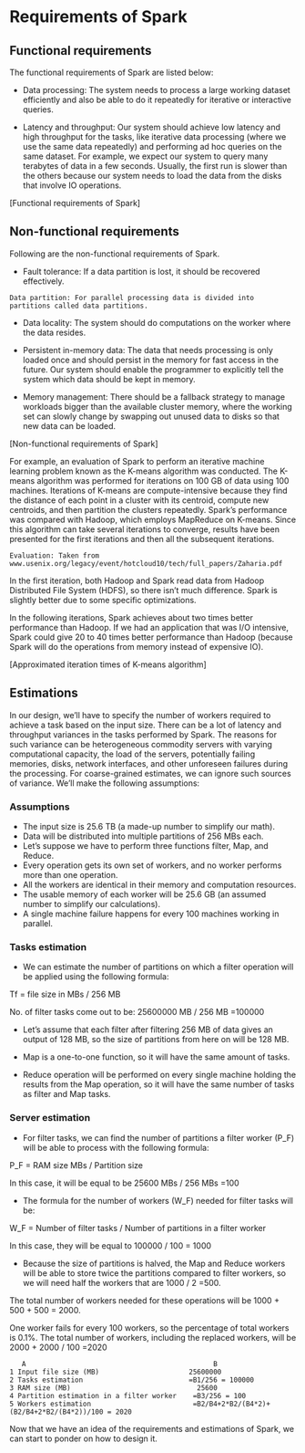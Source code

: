 # Requirements of Spark
## Functional requirements
The functional requirements of Spark are listed below:

- Data processing: The system needs to process a large working dataset efficiently and also be able to do it repeatedly for iterative or interactive queries.

- Latency and throughput: Our system should achieve low latency and high throughput for the tasks, like iterative data processing (where we use the same data repeatedly) and performing ad hoc queries on the same dataset. For example, we expect our system to query many terabytes of data in a few seconds. Usually, the first run is slower than the others because our system needs to load the data from the disks that involve IO operations.

[Functional requirements of Spark]

## Non-functional requirements
Following are the non-functional requirements of Spark.

- Fault tolerance: If a data partition is lost, it should be recovered effectively.
```
Data partition: For parallel processing data is divided into partitions called data partitions.
```

- Data locality: The system should do computations on the worker where the data resides.

- Persistent in-memory data: The data that needs processing is only loaded once and should persist in the memory for fast access in the future. Our system should enable the programmer to explicitly tell the system which data should be kept in memory.

- Memory management: There should be a fallback strategy to manage workloads bigger than the available cluster memory, where the working set can slowly change by swapping out unused data to disks so that new data can be loaded.

[Non-functional requirements of Spark]

For example, an evaluation of Spark to perform an iterative machine learning problem known as the K-means algorithm was conducted. The K-means algorithm was performed for iterations on 100 GB of data using 100 machines. Iterations of K-means are compute-intensive because they find the distance of each point in a cluster with its centroid, compute new centroids, and then partition the clusters repeatedly. Spark’s performance was compared with Hadoop, which employs MapReduce on K-means. Since this algorithm can take several iterations to converge, results have been presented for the first iterations and then all the subsequent iterations.
```
Evaluation: Taken from www.usenix.org/legacy/event/hotcloud10/tech/full_papers/Zaharia.pdf
```

In the first iteration, both Hadoop and Spark read data from Hadoop Distributed File System (HDFS), so there isn’t much difference. Spark is slightly better due to some specific optimizations.

In the following iterations, Spark achieves about two times better performance than Hadoop. If we had an application that was I/O intensive, Spark could give 20 to 40 times better performance than Hadoop (because Spark will do the operations from memory instead of expensive IO).

[Approximated iteration times of K-means algorithm]

## Estimations
In our design, we’ll have to specify the number of workers required to achieve a task based on the input size. There can be a lot of latency and throughput variances in the tasks performed by Spark. The reasons for such variance can be heterogeneous commodity servers with varying computational capacity, the load of the servers, potentially failing memories, disks, network interfaces, and other unforeseen failures during the processing. For coarse-grained estimates, we can ignore such sources of variance. We’ll make the following assumptions:

### Assumptions
- The input size is 25.6 TB (a made-up number to simplify our math).
- Data will be distributed into multiple partitions of 256 MBs each.
- Let’s suppose we have to perform three functions filter, Map, and Reduce.
- Every operation gets its own set of workers, and no worker performs more than one operation.
- All the workers are identical in their memory and computation resources.
- The usable memory of each worker will be 25.6 GB (an assumed number to simplify our calculations).
- A single machine failure happens for every 100 machines working in parallel.

### Tasks estimation
- We can estimate the number of partitions on which a filter operation  will be applied using the following formula:

Tf = file size in MBs / 256 MB

No. of filter tasks come out to be: 25600000 MB / 256 MB  =100000

- Let’s assume that each filter after filtering 256 MB of data gives an output of 128 MB, so the size of partitions from here on will be 128 MB.

- Map is a one-to-one function, so it will have the same amount of tasks.

- Reduce operation will be performed on every single machine holding the results from the Map operation, so it will have the same number of tasks as filter and Map tasks.


### Server estimation
- For filter tasks, we can find the number of partitions a filter worker (P_F)  will be able to process with the following formula:

P_F = RAM size MBs / Partition size

In this case, it will be equal to be 25600 MBs / 256 MBs =100

- The formula for the number of workers (W_F) needed for filter tasks will be: 

W_F = Number of filter tasks / Number of partitions in a filter worker

In this case, they will be equal to 100000 / 100 = 1000
- Because the size of partitions is halved, the Map and Reduce workers will be able to store twice the partitions compared to filter workers, so we will need half the workers that are 1000 / 2 =500.

The total number of workers needed for these operations will be 1000 + 500 + 500 = 2000.

One worker fails for every 100 workers, so the percentage of total workers is 0.1%. The total number of workers, including the replaced workers, will be 2000 + 2000 / 100 =2020

```
   A                                              B
1 Input file size (MB)                    	25600000
2 Tasks estimation	                        =B1/256 = 100000
3 RAM size (MB)	                              25600
4 Partition estimation in a filter worker  	 =B3/256 = 100
5 Workers estimation                      	 =B2/B4+2*B2/(B4*2)+(B2/B4+2*B2/(B4*2))/100 = 2020
```
Now that we have an idea of the requirements and estimations of Spark, we can start to ponder on how to design it.
